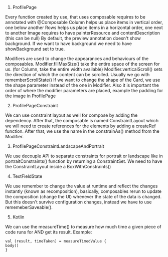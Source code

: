 1. ProfilePage

Every function created by use, that uses composable requires to be annotated with @Composable Column
helps us place items in vertical order, one below another Rows helps us place items in a horizontal
order, one next to another Image requires to have painterResource and contentDescription (this can
be null)
By default, the preview annotation doesn't show background. If we want to have background we need to
have showBackground set to true.

Modifiers are used to change the appearances and behaviours of the composables.
Modifier.fillMaxSize() take the entire space of the screen for us. (for Column, take the entire
width available)
Modifier.verticalScroll() sets the direction of which the content can be scrolled. Usually we go
with rememberScrollState()
If we want to change the shape of the Card, we use the shape parameter instead of the one in
Modifier. Also it is important the order of where the modifier parameters are placed, example the
padding for the image in ProfilePage

2. ProfilePageConstraint

We can use constraint layout as well for compose by adding the dependency. After that, the
composable is named ConstraintLayout which we will need to create references for the elements by
adding a createRef function. After that, we use the name in the constrainAs() method from the
Modifier.

3. ProfilePageConstraintLandscapeAndPortrait

We use decouple API to separate constraints for portrait or landscape like in portraitConstraints()
function by returning a ConstraintSet. We need to have the ConstraintLayout inside a
BoxWithConstraints()

4. TextFieldState

We use remember to change the value at runtime and reflect the changes instantly (known as
recomposition), basically, composables rerun to update the composition (change the UI) whenever the
state of the data is changed. But this doesn't survive configuration changes, instead we have to use
rememeberSaveable().

5. Kotlin

We can use the measureTime() to measure how much time a given piece of code runs for AND get its
result. Example:

```
val (result, timeTaken) = measureTimedValue {
body()
}
```